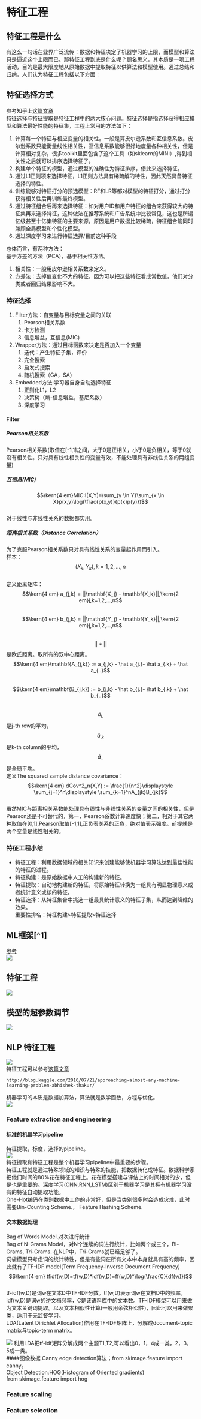 # 特征工程

## 特征工程是什么

有这么一句话在业界广泛流传：数据和特征决定了机器学习的上限，而模型和算法只是逼近这个上限而已。那特征工程到底是什么呢？顾名思义，其本质是一项工程活动，目的是最大限度地从原始数据中提取特征以供算法和模型使用。通过总结和归纳，人们认为特征工程包括以下方面：

## 特征选择方式

参考知乎上[这篇文章](https://www.zhihu.com/question/28641663)  
特征选择与特征提取是特征工程中的两大核心问题。特征选择是指选择获得相应模型和算法最好性能的特征集，工程上常用的方法如下：  
1. 计算每一个特征与相应变量的相关性。一般是算皮尔逊系数和互信息系数。皮尔逊系数只能衡量线性相关性，互信息系数能够很好地度量各种相关性，但是计算相对复杂，很多toolkit里面包含了这个工具（如sklearn的MINI）,得到相关性之后就可以排序选择特征了。  
2. 构建单个特征的模型，通过模型的准确性为特征排序，借此来选择特征。  
3. 通过L1正则项来选择特征，L1正则方法具有稀疏解的特性，因此天然具备特征选择的特性。  
4. 训练能够对特征打分的预选模型：RF和LR等都对模型的特征打分，通过打分获得相关性后再训练最终模型。  
5. 通过特征组合后再来选择特征：如对用户ID和用户特征的组合来获得较大的特征集再来选择特征，这种做法在推荐系统和广告系统中比较常见，这也是所谓亿级甚至十亿集特征的主要来源，原因是用户数据比较稀疏，特征组合能同时兼顾全局模型和个性化模型。  
6. 通过深度学习来进行特征选择/目前这种手段

总体而言，有两种方法：  
基于方差的方法（PCA），基于相关性方法。  
1. 相关性：一般用皮尔逊相关系数来定义。  
2. 方差法：去掉值变化不大的特征，因为可以把这些特征看成常数值，他们对分类或者回归结果影响不大。

### 特征选择

1. Filter方法：自变量与目标变量之间的关联
   1. Pearson相关系数
   2. 卡方检测
   3. 信息增益，互信息\(MIC\)
2. Wrapper方法：通过目标函数来决定是否加入一个变量
   1. 迭代：产生特征子集，评价
   2. 完全搜索
   3. 启发式搜索
   4. 随机搜索（GA，SA）​
3. Embedded方法:学习器自身自动选择特征
   1. 正则化L1，L2
   2. 决策树（熵-信息增益，基尼系数）
   3. 深度学习​

#### Filter

##### Pearson相关系数

Pearson相关系数\(取值在\[-1,1\]之间，大于0是正相关，小于0是负相关，等于0就没有相关性。只对具有线性相关性的变量有效，不能处理具有非线性关系的两组变量\)

##### 互信息\(MIC\)

$$\kern{4 em}MIC:I(X,Y)=\sum_{y \in Y}\sum_{x \in X}p(x,y)\log(\frac{p(x,y)}{p(x)p(y)})$$  
对于线性与非线性关系的数据都实用。

##### 距离相关系数（Distance Correlation）

为了克服Pearson相关系数只对具有线性关系的变量起作用而引入。  
样本：$$(X_k,Y_k),k=1,2,...,n$$  
定义距离矩阵：  
$$\kern{4 em} a_{j,k} = ||\mathbf{X_j} - \mathbf{X_k}||,\kern{2 em}j,k=1,2,...,n$$  
$$\kern{4 em} b_{j,k} = ||\mathbf{Y_j} - \mathbf{Y_k}||,\kern{2 em}j,k=1,2,...,n$$  
$$||*||$$是欧氏距离。取所有的双中心距离。  
$$\kern{4 em}\mathbf{A_{j,k}} := a_{j,k} - \hat a_{j.}- \hat a_{.k} + \hat a_{..}$$  
$$\kern{4 em}\mathbf{B_{j,k}} := b_{j,k} - \hat b_{j.}- \hat b_{.k} + \hat b_{..}$$  
$$\hat a_{j.}$$是j-th row的平均，$$\hat a_{.k}$$是k-th column的平均，$$\hat a_{..}$$是全局平均。  
定义The squared sample distance covariance：  
$$\kern{4 em} dCov^2_n(X,Y) := \frac{1}{n^2}\displaystyle \sum_{j=1}^n\displaystyle \sum_{k=1}^nA_{jk}B_{jk}$$  
虽然MIC与距离相关系数能处理具有线性与非线性关系的变量之间的相关性，但是Pearson还是不可替代的，第一，Pearson系数计算速度快；第二，相对于其它两种取值在\[0,1\],Pearson取值\[-1,1\],正负表关系的正负，绝对值表示强度。前提就是两个变量是线性相关的。

### 特征工程小结

* 特征工程：利用数据领域的相关知识来创建能够使机器学习算法达到最佳性能的特征的过程。
* 特征构建：是原始数据中人工的构建新的特征。
* 特征提取：自动地构建新的特征，将原始特征转换为一组具有明显物理意义或者统计意义或核的特征。  
* 特征选择：从特征集合中挑选一组最具统计意义的特征子集，从而达到降维的效果。  
  重要性排名：特征构建&gt;特征提取&gt;特征选择

## ML框架[^1]

[参考](http://blog.kaggle.com/2016/07/21/approaching-almost-any-machine-learning-problem-abhishek-thakur/)  
![](/assets/ML_Framework.png)

## 特征工程

![](/assets/FeatureProject.png)

## 模型的超参数调节

![](/assets/ML_hyperparameter_selection.png)

## NLP 特征工程

![](/assets/NLP_Feature_Project.png)  
特征工程可以参考[这篇文章](机器学习算法工程师速查表大全)

```
http://blog.kaggle.com/2016/07/21/approaching-almost-any-machine-learning-problem-abhishek-thakur/
```

机器学习的本质是数据加算法，算法就是数学函数，方程与优化。  
![](/assets/Machine_Learning_pipeline.png)

### Feature extraction and engineering

#### 标准的机器学习pipeline

特征提取，标度，选择的pipeline。  
![](/assets/FeatureEngineerPipeline.png)  
特征提取和特征工程是整个机器学习pipeline中最重要的步骤。  
特征工程就是通过特殊领域的知识与特殊的技能，把数据转化成特征。数据科学家把他们时间的80%花在特征工程上。花在模型搭建与评估上的时间相对的少，但是也是重要的。深度学习\(CNN,RNN,LSTM\)区别于机器学习是其拥有机器学习没有的特征自动提取功能。  
One-Hot编码在类别数据中工作的非常好，但是当类别很多时会造成灾难，此时需要Bin-Counting Scheme.， Feature Hashing Scheme.

#### 文本数据处理

Bag of Words Model.对次进行统计  
Bag of N-Grams Model，对N个连续的词进行统计，比如两个或三个，Bi-Grams, Tri-Grams. 在NLP中，Tri-Grams就已经足够了。  
词袋模型只考虑词的统计特性，但是有些词在所有文本中本身就具有高的频率，因此就有了TF-IDF model\(Term Frequency-Inverse Document Frequency\)  
$$\kern{4 em} tfidf(w,D)=tf(w,D)*idf(w,D)=ff(w,D)*\log(\frac{C}{df(w)})$$  
tf-idf\(w,D\)是词w在文本D中TF-IDF分数。tf\(w,D\)表示词w在文档D中的频率，idf\(w,D\)是词w的逆文档频率，C是该语料库中的文本数。TF-IDF模型可以用来做为文本关键词提取。以及文本相似性计算\(一般用余弦相似性\)，因此可以用来做聚类，适用于无监督学习。  
LDA\(Latent Dirichlet Allocation\)作用在TF-IDF矩阵上，分解成document-topic matrix与topic-term matrix。  

![](/assets/TFIDF-LDA.png)
利用LDA把tf-idf矩阵分解成两个主题T1,T2,可以看出0，1，4成一类，2，3，5成一类。  
####图像数据
Canny edge detection算法；from skimage.feature import canny。  
Object Detection:HOG(Histogram of Oriented gradients)  
from skimage.feature import hog

### Feature scaling

### Feature selection



